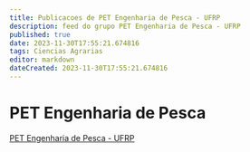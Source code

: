```yaml
---
title: Publicacoes de PET Engenharia de Pesca - UFRP
description: feed do grupo PET Engenharia de Pesca - UFRP
published: true
date: 2023-11-30T17:55:21.674816
tags: Ciencias Agrarias
editor: markdown
dateCreated: 2023-11-30T17:55:21.674816
---
```


# PET Engenharia de Pesca
[PET Engenharia de Pesca - UFRP](/grupo/232PETEngenhariadePescaUFRP.md)
